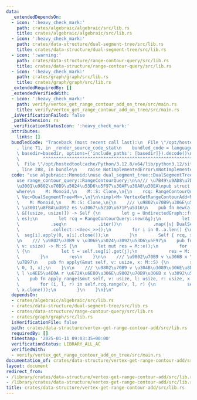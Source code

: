 ```yaml
---
data:
  _extendedDependsOn:
  - icon: ':heavy_check_mark:'
    path: crates/algebraic/algebraic/src/lib.rs
    title: crates/algebraic/algebraic/src/lib.rs
  - icon: ':heavy_check_mark:'
    path: crates/data-structure/dual-segment-tree/src/lib.rs
    title: crates/data-structure/dual-segment-tree/src/lib.rs
  - icon: ':warning:'
    path: crates/data-structure/range-contour-query/src/lib.rs
    title: crates/data-structure/range-contour-query/src/lib.rs
  - icon: ':heavy_check_mark:'
    path: crates/graph/graph/src/lib.rs
    title: crates/graph/graph/src/lib.rs
  _extendedRequiredBy: []
  _extendedVerifiedWith:
  - icon: ':heavy_check_mark:'
    path: verify/vertex_get_range_contour_add_on_tree/src/main.rs
    title: verify/vertex_get_range_contour_add_on_tree/src/main.rs
  _isVerificationFailed: false
  _pathExtension: rs
  _verificationStatusIcon: ':heavy_check_mark:'
  attributes:
    links: []
  bundledCode: "Traceback (most recent call last):\n  File \"/opt/hostedtoolcache/Python/3.12.8/x64/lib/python3.12/site-packages/onlinejudge_verify/documentation/build.py\"\
    , line 71, in _render_source_code_stat\n    bundled_code = language.bundle(stat.path,\
    \ basedir=basedir, options={'include_paths': [basedir]}).decode()\n          \
    \         ^^^^^^^^^^^^^^^^^^^^^^^^^^^^^^^^^^^^^^^^^^^^^^^^^^^^^^^^^^^^^^^^^^^^^^^^^^^^^^^^^\n\
    \  File \"/opt/hostedtoolcache/Python/3.12.8/x64/lib/python3.12/site-packages/onlinejudge_verify/languages/rust.py\"\
    , line 288, in bundle\n    raise NotImplementedError\nNotImplementedError\n"
  code: "use algebraic::Monoid;\nuse dual_segment_tree::DualSegmentTree;\nuse graph::UndirectedGraph;\n\
    use range_contour_query::RangeContourQuery;\n\n/// \u7B49\u9AD8\u7DDA\u52A0\u7B97\
    \u3001\u9802\u70B9\u5024\u53D6\u5F97\u30AF\u30A8\u30EA\npub struct VertexGetRangeContourAdd<M>\n\
    where\n    M: Monoid,\n    M::S: Clone,\n{\n    rcq: RangeContourQuery,\n    seg:\
    \ Vec<DualSegmentTree<M>>,\n}\n\nimpl<M> VertexGetRangeContourAdd<M>\nwhere\n\
    \    M: Monoid,\n    M::S: Clone,\n{\n    /// \u9802\u70B9\u306E\u5024\u3092 a\
    \ \u3001\u8FBA\u3092 es \u3067\u521D\u671F\u5316\n    pub fn new(a: &[M::S], es:\
    \ &[(usize, usize)]) -> Self {\n        let g = UndirectedGraph::from_unweighted_edges(a.len(),\
    \ es);\n        let rcq = RangeContourQuery::new(&g);\n        let mut seg = rcq\n\
    \            .seq\n            .iter()\n            .map(|v| DualSegmentTree::<M>::new(v.len()))\n\
    \            .collect::<Vec<_>>();\n        for i in 0..a.len() {\n          \
    \  seg[i].apply(0, a[i].clone());\n        }\n        Self { rcq, seg }\n    }\n\
    \n    /// \u9802\u70B9 v \u306E\u5024\u3092\u53D6\u5F97\n    pub fn get(&self,\
    \ v: usize) -> M::S {\n        let mut res = M::e();\n        for (i, j) in self.rcq.point(v)\
    \ {\n            let t = self.seg[i].get(j);\n            res = M::op(&res, &t);\n\
    \        }\n        res\n    }\n\n    /// \u9802\u70B9 v \u306B x \u3092\u52A0\
    \u7B97\n    pub fn apply(&mut self, v: usize, x: M::S) {\n        self.apply_range(v,\
    \ 0, 1, x);\n    }\n\n    /// \u9802\u70B9 v \u304B\u3089\u306E\u8DDD\u96E2\u304C\
    \ l \u4EE5\u4E0A r \u672A\u6E80\u306E\u9802\u70B9\u306B x \u3092\u52A0\u7B97\n\
    \    pub fn apply_range(&mut self, v: usize, l: usize, r: usize, x: M::S) {\n\
    \        for (i, l, r) in self.rcq.range(v, l, r) {\n            self.seg[i].apply_range(l..r,\
    \ x.clone());\n        }\n    }\n}\n"
  dependsOn:
  - crates/algebraic/algebraic/src/lib.rs
  - crates/data-structure/dual-segment-tree/src/lib.rs
  - crates/data-structure/range-contour-query/src/lib.rs
  - crates/graph/graph/src/lib.rs
  isVerificationFile: false
  path: crates/data-structure/vertex-get-range-contour-add/src/lib.rs
  requiredBy: []
  timestamp: '2025-01-11 09:03:35+00:00'
  verificationStatus: LIBRARY_ALL_AC
  verifiedWith:
  - verify/vertex_get_range_contour_add_on_tree/src/main.rs
documentation_of: crates/data-structure/vertex-get-range-contour-add/src/lib.rs
layout: document
redirect_from:
- /library/crates/data-structure/vertex-get-range-contour-add/src/lib.rs
- /library/crates/data-structure/vertex-get-range-contour-add/src/lib.rs.html
title: crates/data-structure/vertex-get-range-contour-add/src/lib.rs
---
```

